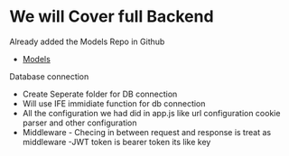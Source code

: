 # We will Cover full Backend

Already added the Models Repo in Github

- [Models](https://github.com/silentkiller6092/Data-Modeling)

Database connection

- Create Seperate folder for DB connection
- Will use IFE immidiate function for db connection
- All the configuration we had did in app.js like url configuration cookie parser and other configuration
- Middleware - Checing in between request and response is treat as middleware
  -JWT token is bearer token its like key
